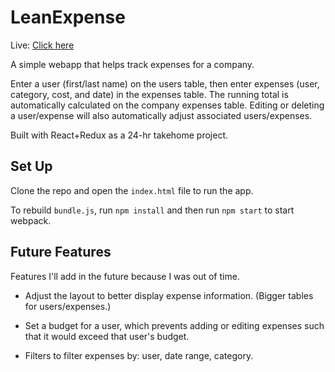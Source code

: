 # LeanExpense

Live: [Click here](https://www.henry-pan.com/lean-expense/)

A simple webapp that helps track expenses for a company.

Enter a user (first/last name) on the users table, then enter expenses (user, category, cost, and date) in the expenses table. The running total is automatically calculated on the company expenses table. Editing or deleting a user/expense will also automatically adjust associated users/expenses.

Built with React+Redux as a 24-hr takehome project.

## Set Up

Clone the repo and open the `index.html` file to run the app.

To rebuild `bundle.js`, run `npm install` and then run `npm start` to start webpack.

## Future Features

Features I'll add in the future because I was out of time.

* Adjust the layout to better display expense information. (Bigger tables for users/expenses.)

* Set a budget for a user, which prevents adding or editing expenses such that it would exceed that user's budget.

* Filters to filter expenses by: user, date range, category.
